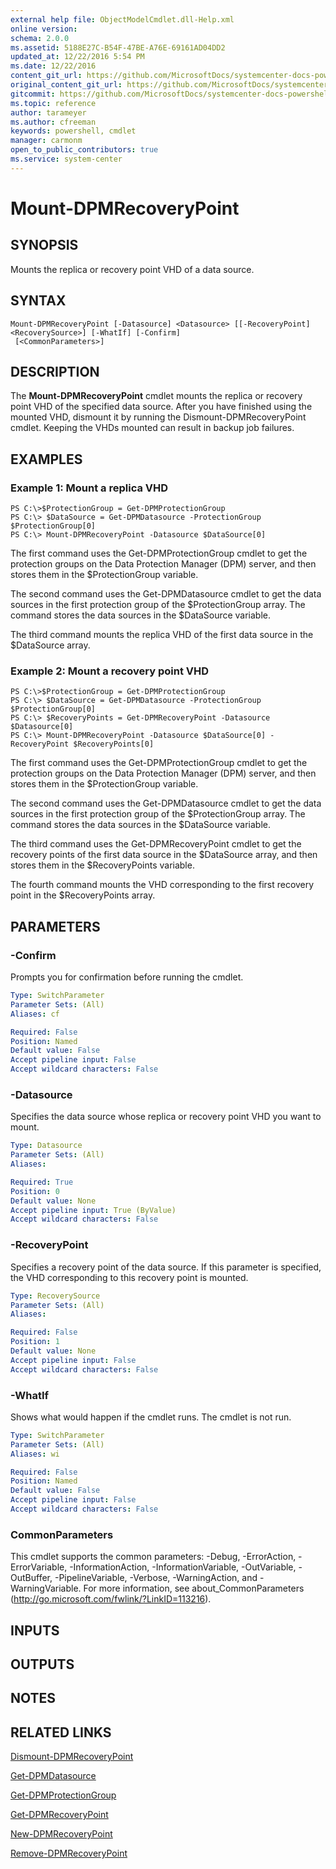 ```yaml
---
external help file: ObjectModelCmdlet.dll-Help.xml
online version: 
schema: 2.0.0
ms.assetid: 5188E27C-B54F-47BE-A76E-69161AD04DD2
updated_at: 12/22/2016 5:54 PM
ms.date: 12/22/2016
content_git_url: https://github.com/MicrosoftDocs/systemcenter-docs-powershell/blob/master/systemcenter-cmdlets/SystemCenter2016/DataProtectionManager/vlatest/Mount-DPMRecoveryPoint.md
original_content_git_url: https://github.com/MicrosoftDocs/systemcenter-docs-powershell/blob/master/systemcenter-cmdlets/SystemCenter2016/DataProtectionManager/vlatest/Mount-DPMRecoveryPoint.md
gitcommit: https://github.com/MicrosoftDocs/systemcenter-docs-powershell/blob/17c3a51bd892aad46c731d9f381f0704b4815004/systemcenter-cmdlets/SystemCenter2016/DataProtectionManager/vlatest/Mount-DPMRecoveryPoint.md
ms.topic: reference
author: tarameyer
ms.author: cfreeman
keywords: powershell, cmdlet
manager: carmonm
open_to_public_contributors: true
ms.service: system-center
---
```


# Mount-DPMRecoveryPoint

## SYNOPSIS
Mounts the replica or recovery point VHD of a data source.

## SYNTAX

```
Mount-DPMRecoveryPoint [-Datasource] <Datasource> [[-RecoveryPoint] <RecoverySource>] [-WhatIf] [-Confirm]
 [<CommonParameters>]
```

## DESCRIPTION
The **Mount-DPMRecoveryPoint** cmdlet mounts the replica or recovery point VHD of the specified data source.
After you have finished using the mounted VHD, dismount it by running the Dismount-DPMRecoveryPoint cmdlet.
Keeping the VHDs mounted can result in backup job failures.

## EXAMPLES

### Example 1: Mount a replica VHD
```
PS C:\>$ProtectionGroup = Get-DPMProtectionGroup
PS C:\> $DataSource = Get-DPMDatasource -ProtectionGroup $ProtectionGroup[0]
PS C:\> Mount-DPMRecoveryPoint -Datasource $DataSource[0]
```

The first command uses the Get-DPMProtectionGroup cmdlet to get the protection groups on the Data Protection Manager (DPM) server, and then stores them in the $ProtectionGroup variable.

The second command uses the Get-DPMDatasource cmdlet to get the data sources in the first protection group of the $ProtectionGroup array.
The command stores the data sources in the $DataSource variable.

The third command mounts the replica VHD of the first data source in the $DataSource array.

### Example 2: Mount a recovery point VHD
```
PS C:\>$ProtectionGroup = Get-DPMProtectionGroup
PS C:\> $DataSource = Get-DPMDatasource -ProtectionGroup $ProtectionGroup[0]
PS C:\> $RecoveryPoints = Get-DPMRecoveryPoint -Datasource $Datasource[0]
PS C:\> Mount-DPMRecoveryPoint -Datasource $DataSource[0] -RecoveryPoint $RecoveryPoints[0]
```

The first command uses the Get-DPMProtectionGroup cmdlet to get the protection groups on the Data Protection Manager (DPM) server, and then stores them in the $ProtectionGroup variable.

The second command uses the Get-DPMDatasource cmdlet to get the data sources in the first protection group of the $ProtectionGroup array.
The command stores the data sources in the $DataSource variable.

The third command uses the Get-DPMRecoveryPoint cmdlet to get the recovery points of the first data source in the $DataSource array, and then stores them in the $RecoveryPoints variable.

The fourth command mounts the VHD corresponding to the first recovery point in the $RecoveryPoints array.

## PARAMETERS

### -Confirm
Prompts you for confirmation before running the cmdlet.

```yaml
Type: SwitchParameter
Parameter Sets: (All)
Aliases: cf

Required: False
Position: Named
Default value: False
Accept pipeline input: False
Accept wildcard characters: False
```

### -Datasource
Specifies the data source whose replica or recovery point VHD you want to mount.

```yaml
Type: Datasource
Parameter Sets: (All)
Aliases: 

Required: True
Position: 0
Default value: None
Accept pipeline input: True (ByValue)
Accept wildcard characters: False
```

### -RecoveryPoint
Specifies a recovery point of the data source.
If this parameter is specified, the VHD corresponding to this recovery point is mounted.

```yaml
Type: RecoverySource
Parameter Sets: (All)
Aliases: 

Required: False
Position: 1
Default value: None
Accept pipeline input: False
Accept wildcard characters: False
```

### -WhatIf
Shows what would happen if the cmdlet runs.
The cmdlet is not run.

```yaml
Type: SwitchParameter
Parameter Sets: (All)
Aliases: wi

Required: False
Position: Named
Default value: False
Accept pipeline input: False
Accept wildcard characters: False
```

### CommonParameters
This cmdlet supports the common parameters: -Debug, -ErrorAction, -ErrorVariable, -InformationAction, -InformationVariable, -OutVariable, -OutBuffer, -PipelineVariable, -Verbose, -WarningAction, and -WarningVariable. For more information, see about_CommonParameters (http://go.microsoft.com/fwlink/?LinkID=113216).

## INPUTS

## OUTPUTS

## NOTES

## RELATED LINKS

[Dismount-DPMRecoveryPoint](xref:SystemCenter2016/DataProtectionManager/vlatest/Dismount-DPMRecoveryPoint.md)

[Get-DPMDatasource](xref:SystemCenter2016/DataProtectionManager/vlatest/Get-DPMDatasource.md)

[Get-DPMProtectionGroup](xref:SystemCenter2016/DataProtectionManager/vlatest/Get-DPMProtectionGroup.md)

[Get-DPMRecoveryPoint](xref:SystemCenter2016/DataProtectionManager/vlatest/Get-DPMRecoveryPoint.md)

[New-DPMRecoveryPoint](xref:SystemCenter2016/DataProtectionManager/vlatest/New-DPMRecoveryPoint.md)

[Remove-DPMRecoveryPoint](xref:SystemCenter2016/DataProtectionManager/vlatest/Remove-DPMRecoveryPoint.md)

